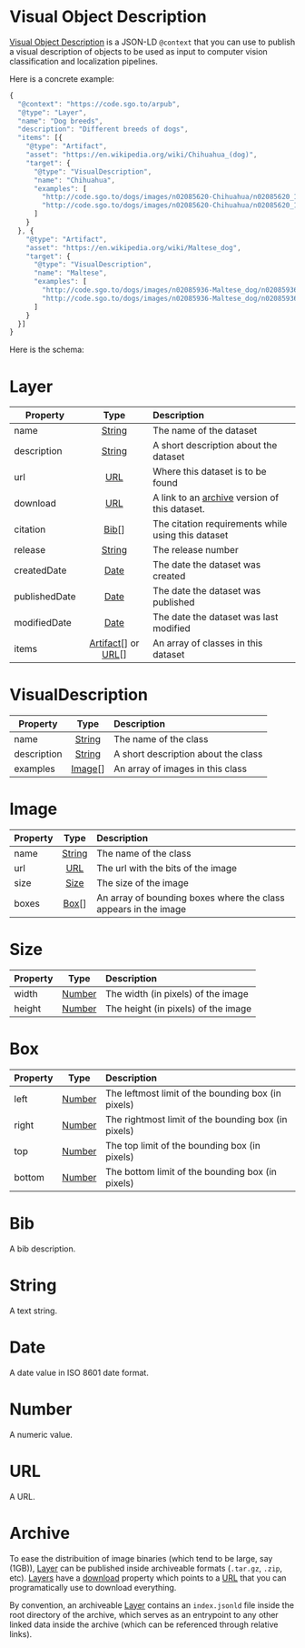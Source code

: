 # Visual Object Description

[Visual Object Description](#VisualDescription) is a JSON-LD ```@context``` that you can use to publish a visual description of objects to be used as input to computer vision classification and localization pipelines.

Here is a concrete example:

```javascript
{
  "@context": "https://code.sgo.to/arpub",
  "@type": "Layer",
  "name": "Dog breeds",
  "description": "Different breeds of dogs",
  "items": [{
    "@type": "Artifact",
    "asset": "https://en.wikipedia.org/wiki/Chihuahua_(dog)",
    "target": {
      "@type": "VisualDescription",
      "name": "Chihuahua",
      "examples": [
        "http://code.sgo.to/dogs/images/n02085620-Chihuahua/n02085620_10074.jpg",
        "http://code.sgo.to/dogs/images/n02085620-Chihuahua/n02085620_10621.jpg"
      ]
    }
  }, {
    "@type": "Artifact",
    "asset": "https://en.wikipedia.org/wiki/Maltese_dog",
    "target": {
      "@type": "VisualDescription",
      "name": "Maltese",
      "examples": [
        "http://code.sgo.to/dogs/images/n02085936-Maltese_dog/n02085936_10073.jpg",
        "http://code.sgo.to/dogs/images/n02085936-Maltese_dog/n02085936_10148.jpg"
      ]
    }
  }]
}
```

Here is the schema:

# Layer

| Property      | Type                                  | Description                                                      |
| ------------- |:-------------------------------------:| :----------------------------------------------------------------|
| name          | [String](#string)                     | The name of the dataset                                          |
| description   | [String](#string)                     | A short description about the dataset                            |
| url           | [URL](#url)                           | Where this dataset is to be found                                |
| download      | [URL](#url)                           | A link to an [archive](#archive) version of this dataset.        |
| citation      | [Bib](#bib)[]                         | The citation requirements while using this dataset               |
| release       | [String](#string)                     | The release number                                               |
| createdDate   | [Date](#date)                         | The date the dataset was created                                 |
| publishedDate | [Date](#date)                         | The date the dataset was published                               |
| modifiedDate  | [Date](#date)                         | The date the dataset was last modified                           |
| items         | [Artifact](#http://code.sgo.to/arpub#artifact)[] or [URL](#url)[]    | An array of classes in this dataset                              |
      
# VisualDescription

| Property      | Type                                   | Description                                                      |
| ------------- |:--------------------------------------:| :----------------------------------------------------------------|
| name          | [String](#string)                      | The name of the class                                            |
| description   | [String](#string)                      | A short description about the class                              |
| examples      | [Image](#image)[]                      | An array of images in this class                                 |

# Image

| Property      | Type                                   | Description                                                      |
| ------------- |:--------------------------------------:| :----------------------------------------------------------------|
| name          | [String](#string)                      | The name of the class                                            |
| url           | [URL](#url)                            | The url with the bits of the image                               |
| size          | [Size](#size)                          | The size of the image                                            |
| boxes         | [Box](#box)[]                          | An array of bounding boxes where the class appears in the image  |

# Size

| Property      | Type                                   | Description                                                      |
| ------------- |:--------------------------------------:| :----------------------------------------------------------------|
| width         | [Number](#number)                      | The width (in pixels) of the image                               |
| height        | [Number](#number)                      | The height (in pixels) of the image                              |

# Box

| Property      | Type                                   | Description                                                      |
| ------------- |:--------------------------------------:| :----------------------------------------------------------------|
| left          | [Number](#number)                      | The leftmost limit of the bounding box (in pixels)               |
| right         | [Number](#number)                      | The rightmost limit of the bounding box (in pixels)              |
| top           | [Number](#number)                      | The top limit of the bounding box (in pixels)                    |
| bottom        | [Number](#number)                      | The bottom limit of the bounding box (in pixels)                 |

# Bib

A bib description.

# String

A text string.

# Date

A date value in ISO 8601 date format.

# Number

A numeric value.

# URL

A URL.

# Archive

To ease the distribuition of image binaries (which tend to be large, say (1GB)), [Layer](#layer) can be published inside archiveable formats (```.tar.gz```, ```.zip```, etc). [Layers](#layer) have a [download](#download) property which points to a [URL](#url) that you can programatically use to download everything.

By convention, an archiveable [Layer](#layer) contains an ```index.jsonld``` file inside the root directory of the archive, which serves as an entrypoint to any other linked data inside the archive (which can be referenced through relative links).
